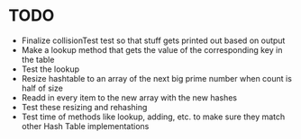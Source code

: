 # TODO

* Finalize collisionTest test so that stuff gets printed out based on output
* Make a lookup method that gets the value of the corresponding key in the table
* Test the lookup
* Resize hashtable to an array of the next big prime number when count is half of size
* Readd in every item to the new array with the new hashes
* Test these resizing and rehashing
* Test time of methods like lookup, adding, etc. to make sure they match other Hash Table implementations
